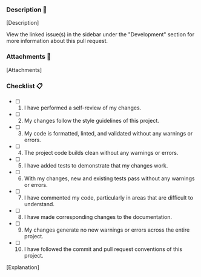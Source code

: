 <!---------------------------------------------------------->
<!-- title: [PULL REQUEST] Pull Request Brief Description -->
<!---------------------------------------------------------->

<!-- DELETE THIS ENTIRE COMMENT ONCE YOU APPLY THE LABEL(S) AND LINK THE ISSUE(S)

### Type 🏷️

The type of Pull Request. Select one or more of the following types and apply them as "Labels". These label(s) should reference the related issue(s) of the Pull Request.

- 🛠️ `build` : Changes that affect the build system or external dependencies.
- ⚙️ `ci` : Changes to CI configuration files and scripts.
- 📚 `documentation` : Changes to documentation.
- ✨ `feature` : A new feature.
- 🐛 `fix` : A bug fix.
- 🚀 `performance` : Changes to code that improves performance.
- 📦 `refactor` : Changes to code that neither fixes a bug nor adds a feature.
- 🗑️ `revert` : Changes that revert a previous commit.
- 💎 `style` : Changes to code that do not affect its meaning (formatting, etc.).
- 🚨 `test` : Changes to existing tests or adding missing tests.
- ♻️ `chore` : Changes, additions, configurations, routines, or maintenance tasks that do not fit into any other category (changes do not modify src or test files).

### Related Issue(s) 🔗

The related issue(s) that this Pull Request closes. Link the related issue(s) in the "Development" section (in the sidebar) of the Pull Request. Remember to apply the label(s) for these related issue(s).

-->

### Description 📝

<!-- A detailed description of the Pull Request. -->

[Description]

View the linked issue(s) in the sidebar under the "Development" section for more information about this pull request.

### Attachments 📎

<!-- Any relevant attachments related to the Pull Request. -->

[Attachments]

### Checklist 📋

<!-- A list of things that should be satisfied. If any are not satisfied or applicable, explain the reason below the list. -->

- [ ] 1. I have performed a self-review of my changes.
- [ ] 2. My changes follow the style guidelines of this project.
- [ ] 3. My code is formatted, linted, and validated without any warnings or errors.
- [ ] 4. The project code builds clean without any warnings or errors.
- [ ] 5. I have added tests to demonstrate that my changes work.
- [ ] 6. With my changes, new and existing tests pass without any warnings or errors.
- [ ] 7. I have commented my code, particularly in areas that are difficult to understand.
- [ ] 8. I have made corresponding changes to the documentation.
- [ ] 9. My changes generate no new warnings or errors across the entire project.
- [ ] 10. I have followed the commit and pull request conventions of this project.

[Explanation]
